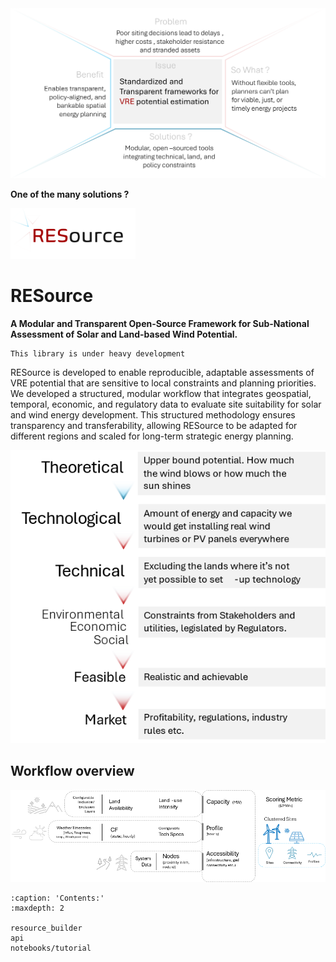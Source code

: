 <img src="_static/Issue_msg_box.png" alt="Issue" width="600"/>


__One of the many solutions ?__


<img src="_static/RESource_logo.png" alt="RESource logo" width="200"/>

# RESource 

__A Modular and Transparent Open-Source Framework for Sub-National Assessment of Solar and Land-based Wind Potential.__

```{warning}
This library is under heavy development
```

RESource is developed to enable reproducible, adaptable assessments of VRE potential that are sensitive to local constraints and planning priorities. We developed a structured, modular workflow that integrates geospatial, temporal, economic, and regulatory data to evaluate site suitability for solar and wind energy development. This structured methodology ensures transparency and transferability, allowing RESource to be adapted for different regions and scaled for long-term strategic energy planning.

<img src="_static/assessment_steps.png" alt="assessment_steps" width="800"/>

## Workflow overview
<img src="_static/high_level_workflow.png" alt="high_level_workflow" width="1000"/>

```{toctree}
:caption: 'Contents:'
:maxdepth: 2

resource_builder
api
notebooks/tutorial

```

